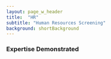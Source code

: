 ```yaml
---
layout: page_w_header
title:  "HR"
subtitle: "Human Resources Screening"
background: shortBackground
---
```


### Expertise Demonstrated
